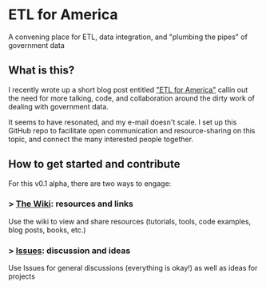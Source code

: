 ETL for America
===============

A convening place for ETL, data integration, and "plumbing the pipes" of government data

## What is this?

I recently wrote up a short blog post entitled ["ETL for America"](http://daguar.github.io/2014/03/17/etl-for-america/) callin out the need for more talking, code, and collaboration around the dirty work of dealing with government data.

It seems to have resonated, and my e-mail doesn't scale. I set up this GitHub repo to facilitate open communication and resource-sharing on this topic, and connect the many interested people together.

## How to get started and contribute

For this v0.1 alpha, there are two ways to engage:

### > [The Wiki](https://github.com/daguar/etl-for-america/wiki): resources and links

Use the wiki to view and share resources (tutorials, tools, code examples, blog posts, books, etc.)

### > [Issues](https://github.com/daguar/etl-for-america/issues): discussion and ideas

Use Issues for general discussions (everything is okay!) as well as ideas for projects

